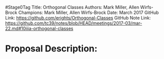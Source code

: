 #Stage0Tag
Title: Orthogonal Classes
Authors: Mark Miller, Allen Wirfs-Brock
Champions: Mark Miller, Allen Wirfs-Brock
Date: March 2017
GitHub Link: https://github.com/erights/Orthogonal-Classes
GitHub Note Link: https://github.com/tc39/notes/blob/HEAD/meetings/2017-03/mar-22.md#10iiia-orthogonal-classes

# Proposal Description:

